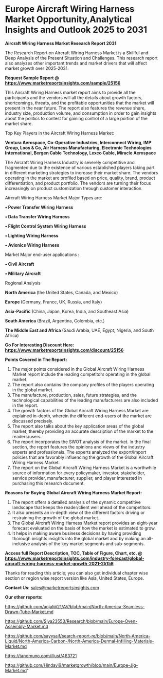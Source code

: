 # Europe Aircraft Wiring Harness Market Opportunity,Analytical Insights and Outlook 2025 to 2031

<strong>Aircraft Wiring Harness Market Research Report 2031</strong>

The Research Report on Aircraft Wiring Harness Market is a Skillful and Deep Analysis of the Present Situation and Challenges. This research report also analyzes other important trends and market drivers that will affect market growth over 2025-2031.

<strong>Request Sample Report @ <a href=https://www.marketreportsinsights.com/sample/25156>https://www.marketreportsinsights.com/sample/25156</a></strong>

This Aircraft Wiring Harness market report aims to provide all the participants and the vendors will all the details about growth factors, shortcomings, threats, and the profitable opportunities that the market will present in the near future. The report also features the revenue share, industry size, production volume, and consumption in order to gain insights about the politics to contest for gaining control of a large portion of the market share.

Top Key Players in the Aircraft Wiring Harness Market:

<strong>Ventura Aerospace, Co-Operative Industries, Interconnect Wiring, IMP Group, Loos & Co, Air Harness Manufacturing, Electronic Technologies International, Bergen Cable Technology, Lexco Cable, Miracle Aerospace</strong>

The Aircraft Wiring Harness Industry is severely competitive and fragmented due to the existence of various established players taking part in different marketing strategies to increase their market share. The vendors operating in the market are profiled based on price, quality, brand, product differentiation, and product portfolio. The vendors are turning their focus increasingly on product customization through customer interaction.

Aircraft Wiring Harness Market Major Types are:

<strong>• Power Transfer Wiring Harness

• Data Transfer Wiring Harness

• Flight Control System Wiring Harness

• Lighting Wiring Harness

• Avionics Wiring Harness</strong>

Market Major end-user applications :

<strong>• Civil Aircraft

• Military Aircraft</strong>

Regional Analysis

</u><strong><b>North America</b></strong> (the United States, Canada, and Mexico)

<strong><b>Europe </b></strong>(Germany, France, UK, Russia, and Italy)

<strong><b>Asia-Pacific</b></strong> (China, Japan, Korea, India, and Southeast Asia)

<strong><b>South America</b></strong> (Brazil, Argentina, Colombia, etc.)

<strong><b>The Middle East and Africa</b></strong> (Saudi Arabia, UAE, Egypt, Nigeria, and South Africa)

<strong>Go For Interesting Discount Here: <a href=https://www.marketreportsinsights.com/discount/25156>https://www.marketreportsinsights.com/discount/25156</a></strong>

<strong>Points Covered in The Report:</strong>
<ol>
  <li>The major points considered in the Global Aircraft Wiring Harness Market report include the leading competitors operating in the global market.</li>
  <li>The report also contains the company profiles of the players operating in the global market.</li>
  <li>The manufacture, production, sales, future strategies, and the technological capabilities of the leading manufacturers are also included in the report.</li>
  <li>The growth factors of the Global Aircraft Wiring Harness Market are explained in-depth, wherein the different end-users of the market are discussed precisely.</li>
  <li>The report also talks about the key application areas of the global market, thereby providing an accurate description of the market to the readers/users.</li>
  <li>The report incorporates the SWOT analysis of the market. In the final section, the report features the opinions and views of the industry experts and professionals. The experts analyzed the export/import policies that are favorably influencing the growth of the Global Aircraft Wiring Harness Market.</li>
  <li>The report on the Global Aircraft Wiring Harness Market is a worthwhile source of information for every policymaker, investor, stakeholder, service provider, manufacturer, supplier, and player interested in purchasing this research document.</li>
</ol>
<strong>Reasons for Buying Global Aircraft Wiring Harness Market Report:</strong>

<ol>
  <li>The report offers a detailed analysis of the dynamic competitive landscape that keeps the reader/client well ahead of the competitors.</li>
  <li>It also presents an in-depth view of the different factors driving or restraining the growth of the global market.</li>
  <li>The Global Aircraft Wiring Harness Market report provides an eight-year forecast evaluated on the basis of how the market is estimated to grow.</li>
  <li>It helps in making aware business decisions by having providing thorough insights insights into the global market and by making an all-inclusive analysis of the key market segments and sub-segments.</li>
</ol>
<strong>Access full Report Description, TOC, Table of Figure, Chart, etc. @ <a href=https://www.marketreportsinsights.com/industry-forecast/global-aircraft-wiring-harness-market-growth-2021-25156>https://www.marketreportsinsights.com/industry-forecast/global-aircraft-wiring-harness-market-growth-2021-25156</a></strong>


Thanks for reading this article; you can also get individual chapter wise section or region wise report version like Asia, United States, Europe.

<strong>Contact Us:</strong>
sales@marketreportsinsights.com

<strong>Our other reports:</strong>

<a href=https://github.com/anjaliiii21/AV/blob/main/North-America-Seamless-Drawn-Tube-Market.md>https://github.com/anjaliiii21/AV/blob/main/North-America-Seamless-Drawn-Tube-Market.md</a>

<a href=https://github.com/Siya23553/Research/blob/main/Europe-Oven-Assembly-Market.md>https://github.com/Siya23553/Research/blob/main/Europe-Oven-Assembly-Market.md</a>

<a href=https://github.com/sayysaif/search-report-re/blob/main/North-America-Liquid/North-America-Carbon-/North-America-Dermal-Infilling-Materials-Market.md>https://github.com/sayysaif/search-report-re/blob/main/North-America-Liquid/North-America-Carbon-/North-America-Dermal-Infilling-Materials-Market.md</a>

<a href=https://tanomuno.com/illust/483721>https://tanomuno.com/illust/483721</a>

<a href=https://github.com/Hindavi9/marketgrowth/blob/main/Europe-Jig-Market.md>https://github.com/Hindavi9/marketgrowth/blob/main/Europe-Jig-Market.md</a>"
